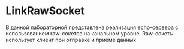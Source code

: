 # LinkRawSocket
В данной лабораторной представлена реализация echo-сервера с использованием raw-сокетов на канальном уровне. Raw-сокеты использует клиент при отправке и приёме данных
